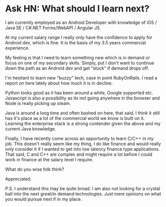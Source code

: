 # Ask HN: What should I learn next?

I am currently employed as an Android Developer with knowledge of iOS &#x2F; Java SE &#x2F; C#.NET Forms&#x2F;WebAPI &#x2F; Angular JS.<p>At my current salary range I really only have the confidence to apply for Android dev, which is fine. It is the basis of my 3.5 years commercial experience.<p>My feeling is that I need to learn something new which is in demand or focus on one of my secondary skills. Simply, put I don&#x27;t want to continue down the path as an Android dev and get &quot;stuck&quot; if demand drops off.<p>I&#x27;m hesitant to learn new &quot;buzzy&quot; tech, case in point RubyOnRails. I read a report on here lately about how much it is in decline.<p>Python looks good as it has been around a while, Google supported etc. Javascript is also a possibility as its not going anywhere in the browser and Node is really picking up steam.<p>Java is around a long time and often bashed on here, that said, I think it still has it&#x27;s place as a lot of the commercial world we know is built on it. Learning the enterprise stack is a strong contender given the above and my current Java knowledge.<p>Finally, I have recently come across an opportunity to learn C&#x2F;C++ in my job. This doesn&#x27;t really seem like my thing, I do like finance and would really only consider it if I wanted to get into low latency finance type applications. That said, C and C++ are complex and might require a lot before I could work in finance at the salary level I require.<p>What do you wise folk think?<p>Appreciated.<p>P.S. I understand this may be quite broad. I am also not looking for a crystal ball into the next great&#x2F;in demand technologies. Just mere opinions on what you would pursue next if in my place.
